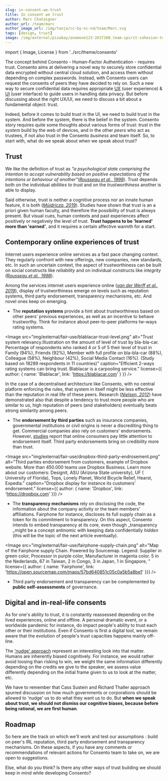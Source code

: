 ```yaml
---
slug: in-consent-we-trust
title: In consent we trust
author: Marc Chataigner
author_url: /team/marc
author_image_url: /img/tanja/cc-by-nc-nd/team/Marc.svg
tags: [design, trust]
image: /img/external/pixabay/anemone123-2637160_team-spirit-cohesion-together-2447163.jpg
---
```

import { Image, License } from '../src/theme/consento'

The concept behind Consento - Human-Factor Authentication - requires trust. Consento aims at delivering a novel way to securely store confidential data encrypted without central cloud solution, and access them without depending on complex passwords. Instead, with Consento users can request the consents of peers they have decided to rely on. Such a new way to secure confidential data requires appropriate [UX][] (user experience) &amp; [UI][] (user interface) to guide users in handling data privacy. But before discussing about the right UX/UI, we need to discuss a bit about a fundamental object: trust.

Indeed, before it comes to build trust in the UI, we need to build trust in the system. And before the system, there is the belief in the system. Consento story requires quite some thoughts about various forms of trust: trust in the _system_ build by the web of devices, and in the other _peers_ who act as trustees, if not also trust in the Consento _business_ and team itself. So, to start with, what do we speak about when we speak about trust?

## Trust
We like the definition of trust as _"a psychological state comprising the intention to accept vulnerability based on positive expectations of the intentions or behaviour of another"_(_[Rousseau et al., 1998][]_). Trust depends both on the individual _abilities to trust_ and on the _trustworthiness_ another is able to display.

Said otherwise, trust is neither a cognitive process nor an innate human feature, it is both (_[Mújdricza, 2019][]_). Studies have shown that trust is an a priori given human faculty, and therefore the possibility of trust is always present. But visual cues, human contexts and past experiences affect positively or negatively the level of trust. **Trust happens to be 'learned' more than 'earned'**, and it requires a certain affective warmth for a start.

## Contemporary online experiences of trust
Internet users experience online services as a fast pace changing context.  They regularly confront with new offerings, new companies, new standards, etc. In such an uncertain context, the aspect of trustworthiness can be built on social constructs like _reliability_ and on individual constructs like _integrity _(_[Rousseau et al., 1998][]_).

Among the services internet users experience online (_[van der Werff et al., 2019][]_), display of trustworthiness emerge on levels such as reputation systems, third party endorsement, transparency mechanisms, etc. And novel ones keep on emerging.

- The **reputation systems** provide a hint about trustworthiness based on other peers' previous experiences, as well as an incentive to behave trustworthy. Think for instance about peer-to-peer platforms tw-ways rating systems.

<Image
  src="img/external/fair-use/blablacar-trust-level.png"
  alt="Trust system relevancy.Illustration on the amount of level of trust by bla-bla-car. Percentage of respondents who ranked 4 or 5 of 5 their level of trust in Family (94%), Friends (92%), Member with full profile on bla-bla-car (88%), Colleague (58%), Neighbour (42%), Social Media Contact (16%). (Study based on 18289 respondents in 11 countries)"
  caption="Efficient 2-ways rating systems can bring trust. Blablacar is a carpooling service."
  license={{ author: { name: 'Blablacar', link: 'https://blablacar.com' } }}
/>

In the case of a decentralised architecture like Consento, with no central platform enforcing the rules, that system in itself might be less effective than the reputation in real life of these peers. Research (_[Nielsen, 2012][]_) have demonstrated also that despite a tendency to trust more people who are similar to us, high reputation of peers (and stakeholders) eventually beats strong similarity among peers.

- The **endorsement by third parties** such as insurance companies, governmental institutions or civil origins is never a discrediting thing to get. Commercial companies also rely on customers' endorsements. However, [studies][studies-endorsement] report that online consumers pay little attention to endorsement itself. Third party endorsements bring on credibility more than trust.

<Image
  src="img/external/fair-use/dropbox-third-party-endrosement.png"
  alt="Third parties endorsement from customers, example of Dropbox website. More than 450.000 teams use Dropbox Business. Learn more about our customers: Designit, ASU (Arizona State university), UF ( University of Florida), Tops, Lonely Planet,  World Bicycle Relief, Hearst, Expedia."
  caption="Dropbox display for instance its customers' endorsement."
  license={{ author: { name: 'Dropbox', link: 'https://dropbox.com' }}}
/>

- The **transparency mechanisms** rely on disclosing the code, the information about the company activity or the team members' affiliations. Fairphone for instance, discloses its full supply chain as a token for its commitment to transparency. On this aspect, Consento intends to embed transparency at its core, even though _transparency _might be a concept antinomic with keeping data confidentially _hidden_ (this will be the topic of the next article eventually).

<Image
  src="img/external/fair-use/fairphone-supply-chain.png"
  alt="Map of the Fairphone supply Chain. Powered by Sourcemap. Legend: Supplier in green color, Processor in purple color, Manufacturer in magenta color. 5 in the Nederlands, 67 in Taiwan, 2 in Congo, 3 in Japan, 1 in Singapore, "
  license={{ author: { name: 'Fairphone', link: 'https://open.sourcemap.com/maps/57bd640851c05c0a5b5a8be1' }}}
/>

- Third party endorsement and transparency can be complemented by **public self-assessments** of governance.

## Digital and in-real-life consents
As for one's ability to trust, it is constantly reassessed depending on the lived experiences, online and offline. A personal dramatic event, or a worldwide pandemic for instance, do impact people's ability to trust each other or their institutions. Even if Consento is first a digital tool, we remain aware that the evolution of people's trust capacities happens mainly off-line.

The ['nudge' approach][] represent an interesting look into that matter. Humans are inherently biased cognitively. For instance, we would rather avoid loosing than risking to win, we weight the same information differently depending on the credits we give to the speaker, we assess value differently depending on the initial frame given to us to look at the matter, etc.

We have to remember that Cass Sustein and Richard Thaller approach spurred discussion on how much governments or corporations should be allowed to 'nudge' us to do what they want us to do. But **when we speak about trust, we should not dismiss our cognitive biases, because before being rational, we are first human**.

## Roadmap

So here are the track on which we'll work and test our assumptions : build on peer's IRL reputation, third party endorsement and transparency mechanisms. On these aspects, if you have any comments or recommendations of relevant actions for Consento team to take on, we are open to suggestions.

Else, what do you think? Is there any other ways of trust building we should keep in mind while developing Consento?

<License author="marc" year="2020" license="CC-BY-NC-SA" />

[UX]: https://www.smashingmagazine.com/2019/04/privacy-better-notifications-ux-permission-requests/
[UI]: https://www.smashingmagazine.com/2019/04/privacy-ux-aware-design-framework/?ref=heydesigner
[Rousseau et al., 1998]: https://journals.aom.org/doi/abs/10.5465/amr.1998.926617
[Mújdricza, 2019]: https://www.academia.edu/39355650/The_Roots_of_Trust
[van der Werff et al., 2019]: https://journalofcloudcomputing.springeropen.com/articles/10.1186/s13677-019-0129-8
[Nielsen, 2012]: https://www.nielsen.com/us/en/insights/article/2012/trust-in-advertising--paid-owned-and-earned/
[studies-endorsement]: https://www.nngroup.com/articles/authority-principle/
['nudge' approach]: https://en.wikipedia.org/wiki/Nudge_(book)
